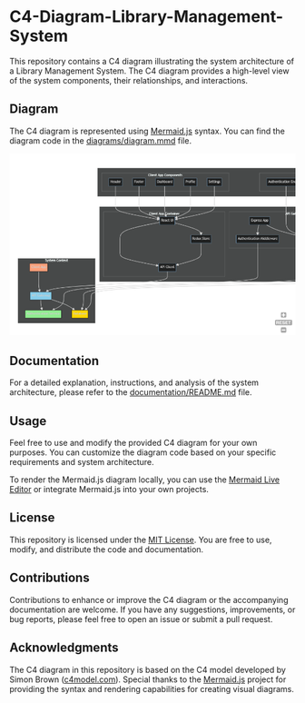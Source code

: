 # C4-Diagram-Library-Management-System

This repository contains a C4 diagram illustrating the system architecture of a Library Management System. The C4 diagram provides a high-level view of the system components, their relationships, and interactions.

## Diagram

The C4 diagram is represented using [Mermaid.js](https://mermaid-js.github.io/mermaid/) syntax. You can find the diagram code in the [diagrams/diagram.mmd](diagrams/diagram.mmd) file.

![Library Management System C4 Diagram](./mermaid-diagram.png)

## Documentation

For a detailed explanation, instructions, and analysis of the system architecture, please refer to the [documentation/README.md](documentation/README.md) file.

## Usage

Feel free to use and modify the provided C4 diagram for your own purposes. You can customize the diagram code based on your specific requirements and system architecture.

To render the Mermaid.js diagram locally, you can use the [Mermaid Live Editor](https://mermaid-js.github.io/mermaid-live-editor/) or integrate Mermaid.js into your own projects.

## License

This repository is licensed under the [MIT License](LICENSE). You are free to use, modify, and distribute the code and documentation.

## Contributions

Contributions to enhance or improve the C4 diagram or the accompanying documentation are welcome. If you have any suggestions, improvements, or bug reports, please feel free to open an issue or submit a pull request.

## Acknowledgments

The C4 diagram in this repository is based on the C4 model developed by Simon Brown ([c4model.com](https://c4model.com/)). Special thanks to the [Mermaid.js](https://mermaid-js.github.io/mermaid/) project for providing the syntax and rendering capabilities for creating visual diagrams.


